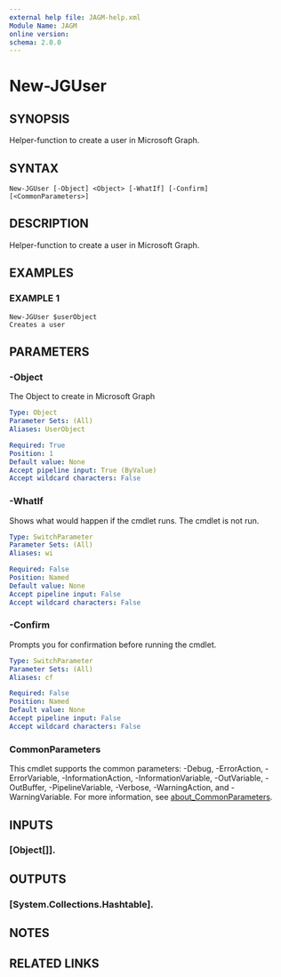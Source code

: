 ```yaml
---
external help file: JAGM-help.xml
Module Name: JAGM
online version:
schema: 2.0.0
---
```


# New-JGUser

## SYNOPSIS
Helper-function to create a user in Microsoft Graph.

## SYNTAX

```
New-JGUser [-Object] <Object> [-WhatIf] [-Confirm] [<CommonParameters>]
```

## DESCRIPTION
Helper-function to create a user in Microsoft Graph.

## EXAMPLES

### EXAMPLE 1
```
New-JGUser $userObject
Creates a user
```

## PARAMETERS

### -Object
The Object to create in Microsoft Graph

```yaml
Type: Object
Parameter Sets: (All)
Aliases: UserObject

Required: True
Position: 1
Default value: None
Accept pipeline input: True (ByValue)
Accept wildcard characters: False
```

### -WhatIf
Shows what would happen if the cmdlet runs.
The cmdlet is not run.

```yaml
Type: SwitchParameter
Parameter Sets: (All)
Aliases: wi

Required: False
Position: Named
Default value: None
Accept pipeline input: False
Accept wildcard characters: False
```

### -Confirm
Prompts you for confirmation before running the cmdlet.

```yaml
Type: SwitchParameter
Parameter Sets: (All)
Aliases: cf

Required: False
Position: Named
Default value: None
Accept pipeline input: False
Accept wildcard characters: False
```

### CommonParameters
This cmdlet supports the common parameters: -Debug, -ErrorAction, -ErrorVariable, -InformationAction, -InformationVariable, -OutVariable, -OutBuffer, -PipelineVariable, -Verbose, -WarningAction, and -WarningVariable. For more information, see [about_CommonParameters](http://go.microsoft.com/fwlink/?LinkID=113216).

## INPUTS

### [Object[]].
## OUTPUTS

### [System.Collections.Hashtable].
## NOTES

## RELATED LINKS
